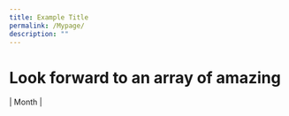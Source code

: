 ```yaml
---
title: Example Title
permalink: /Mypage/
description: ""
---
```

# Look forward to an array of amazing

| Month | 